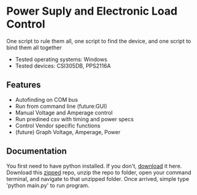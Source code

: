 # Power Suply and Electronic Load Control

One script to rule them all, one script to find the device, and one script to bind them all together

* Tested operating systems: Windows
* Tested devices: CSI305DB, PPS2116A

## Features

* Autofinding on COM bus
* Run from command line (future:GUI)
* Manual Voltage and Amperage control
* Run predined csv with timing and power specs
* Control Vendor specific functions
* (future) Graph Voltage, Amperage, Power

## Documentation
You first need to have python installed. If you don't, [download](https://www.python.org/downloads/) it here. Download this [zipped](https://github.com/circuit-specialists/Power-Suply-and-Electronic-Load-Control/archive/master.zip) repo, unzip the repo to folder, open your command terminal, and navigate to that unzipped folder. Once arrived, simple type 'python main.py' to run program.